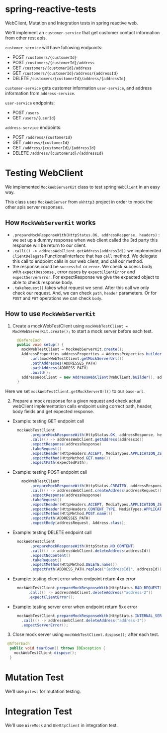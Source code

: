 # spring-reactive-tests

WebClient, Mutation and Integration tests in spring reactive web. 

We'll implement an `customer-service` that get customer contact information from other rest apis.

`customer-service` will have following endpoints:
- POST `/customers/{customerId}`
- POST `/customers/{customerId}/address`
- GET `/customers/{customerId}/address`
- GET `/customers/{customerId}/address/{addressId}`
- DELETE `/customers/{customerId}/address/{addressId}`

`customer-service` gets customer information `user-service`, and address information from `address-service`.

`user-service` endpoints:
- POST `/users`
- GET `/users/{userId}`

`address-service` endpoints:
- POST `/address/{customerId}`
- GET `/address/{customerId}`
- GET `/address/{customerId}/{addressId}`
- DELETE `/address/{customerId}/{addressId}`

# Testing WebClient

We implemented `MockWebServerKit` class to test spring `WebClient` in an easy way.

This class uses `MockWebServer` from `okhttp3` project in order to mock the other apis server responses.

## How `MockWebServerKit` works

- `.prepareMockResponseWith(HttpStatus.OK, addressResponse, headers)` : we set up a dummy response when web client called the 3rd party this response will be return to our client.
- `.call(() -> addressWebClient.getAddress(addressId))` 
 we implemented `ClientDelegate` FunctionalInterface that has `call` method. We delegate this call to endpoint calls in our web client, and call our method.
- the response could be `successful` or `error`. We check success body with `expectResponse` , error cases by `expectClientError` and `expectServerError`. For expectResponse we give the expected object to able to check response body. 
- `.takeRequest()`  takes what request we send. After this call we only check our request. And, we can check `path`, `header` parameters. Or for `POST` and `PUT` operations we can check `body`.

## How to use `MockWebServerKit`

1. Create a mockWebTestClient using `mockWebTestClient = MockWebServerKit.create();` to start a mock server before each test.

    ```java 
      @BeforeEach
      public void setup() {
        mockWebTestClient = MockWebServerKit.create();
        AddressProperties addressProperties = AddressProperties.builder()
            .url(mockWebTestClient.getMockServerUrl())
            .pathAddresses(ADDRESSES_PATH)
            .pathAddress(ADDRESS_PATH)
            .build();
        addressWebClient = new AddressWebClient(WebClient.builder(), addressProperties);
      }
     ``` 
 
Here we set `mockWebTestClient.getMockServerUrl()` to our `base-url`.
 
2. Prepare a mock response for a given request and check actual webClient implementation calls endpoint using 
correct path, header, body fields and get expected response.

- Example: testing GET endpoint call
    ```java 
      mockWebTestClient
            .prepareMockResponseWith(HttpStatus.OK, addressResponse, headers)
            .call(() -> addressWebClient.getAddress(addressId))
            .expectResponse(addressResponse)
            .takeRequest()
            .expectHeader(HttpHeaders.ACCEPT, MediaTypes.APPLICATION_JSON)
            .expectMethod(HttpMethod.GET.name())
            .expectPath(expectedPath);
    
    ```

- Example: testing POST endpoint call
    ```java 
        mockWebTestClient
            .prepareMockResponseWith(HttpStatus.CREATED, addressResponse, headers)
            .call(() -> addressWebClient.createAddress(addressRequest))
            .expectResponse(addressResponse)
            .takeRequest()
            .expectHeader(HttpHeaders.ACCEPT, MediaTypes.APPLICATION_JSON)
            .expectHeader(HttpHeaders.CONTENT_TYPE, MediaTypes.APPLICATION_JSON)
            .expectMethod(HttpMethod.POST.name())
            .expectPath(ADDRESSES_PATH)
            .expectBody(addressRequest, Address.class);
    ```
  
- Example: testing DELETE endpoint call

    ```java 
      mockWebTestClient
            .prepareMockResponseWith(HttpStatus.NO_CONTENT)
            .call(() -> addressWebClient.deleteAddress(addressId))
            .expectNoContent()
            .takeRequest()
            .expectMethod(HttpMethod.DELETE.name())
            .expectPath(ADDRESS_PATH.replace("{addressId}", addressId))
    ```
  
- Example: testing client error when endpoint return 4xx error

    ```java 
      mockWebTestClient.prepareMockResponseWith(HttpStatus.BAD_REQUEST)
           .call(() -> addressWebClient.deleteAddress("address-2"))
           .expectClientError();
    ```

- Example: testing server error when endpoint return 5xx error

    ```java 
      mockWebTestClient.prepareMockResponseWith(HttpStatus.INTERNAL_SERVER_ERROR)
        .call(() -> addressWebClient.deleteAddress("address-3"))
        .expectServerError();
    ```

        
        
3. Close mock server using `mockWebTestClient.dispose();` after each test.

```java 
 @AfterEach
  public void tearDown() throws IOException {
    mockWebTestClient.dispose();
  }
 ``` 
  

# Mutation Test

We'll use `pitest` for mutation testing.

# Integration Test

We'll use `WireMock` and `OkHttpClient` in integration test.
